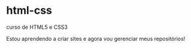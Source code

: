 # html-css
 curso de HTML5 e CSS3

Estou aprendendo a criar sites e agora vou gerenciar meus repositórios!